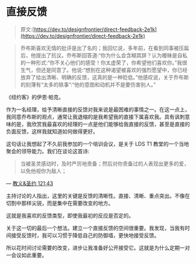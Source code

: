 # 直接反馈

> 原文:[https://dev.to/designfrontier/direct-feedback-2e1k](https://dev.to/designfrontier/direct-feedback-2e1k)

> 乔布斯喜欢无情的批评是出了名的；我回忆说，多年前，在看到同事被压扁后，他提出了抗议。乔布斯回答道:“你为什么会含糊其辞？认为暧昧是自私的一种形式:“你不关心他们的感受！你太虚荣了，你希望他们喜欢你。”我很生气，但还是同意了。他说:“想到在这种渴望被喜欢的强烈愿望中，你已经放弃了给出清晰、明确的反馈，这真的是一种贬低。”他感叹说，关于乔布斯的刻薄有“太多的轶事”:“他的意图和动机并不是要伤害别人。”

《纽约客》的伊恩·帕克。

作为一名经理，给予清晰直接的反馈对我来说是最困难的事情之一。在这一点上，我同意乔布斯的观点，通常让我退缩的是我希望我的直接下属喜欢我。具有讽刺意味的是，我欣赏我最喜欢的经理的一点是他们能够给我直接的反馈，甚至是直接的负面反馈，这样我就知道如何做得更好。

这句话让我想起了不久前我参加的一个培训会议，是关于 LDS T1 教堂的一个当地聚会的领导能力。我们在谈论这首诗:

> 当被圣灵感动时，及时严厉地责备；然后对你责备过的人表现出更多的爱，以免他视你为敌人；

— [教义&圣约 121:43](https://www.lds.org/scriptures/dc-testament/dc/121.43)

主持讨论的人指出，这里的关键是反馈的清晰性。直接、清晰、重点突出。不像在切割中那样尖锐，而是集中在需要改变的地方。

这就是我喜欢的反馈类型，即使我最初的反应是否定的。

关于这一切的最后一个想法。建立一个直接反馈的空间很重要。我发现，当我有时间接受反馈时，我可以习惯于降低自己的防御墙，更快地接受反馈。

所以花时间讨论需要的改变，进步让我准备好公开接受它。这就是为什么定期一对一会议如此重要。